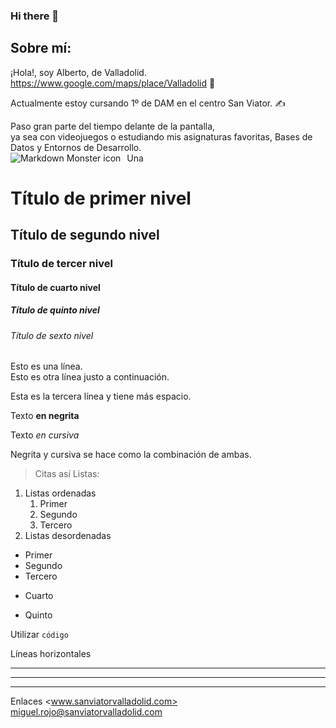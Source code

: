 ### Hi there 👋

<!--
**LoloGonGon/LoloGonGon** is a ✨ _special_ ✨ repository because its `README.md` (this file) appears on your GitHub profile.
-->
## Sobre mí:
¡Hola!, soy Alberto, de Valladolid.  
https://www.google.com/maps/place/Valladolid 📍  
  
Actualmente estoy cursando 1º de DAM en el centro San Viator. ✍  
  
Paso gran parte del tiempo delante de la pantalla,  
ya sea con videojuegos o estudiando mis asignaturas favoritas, Bases de Datos y Entornos de Desarrollo.  
<img src="https://www.laguiadelvaron.com/wp-content/uploads/2020/12/chico-del-pulgar-arriba-trabaja-en-facebook-www.laguiadelvaron-1.gif"
     alt="Markdown Monster icon"
     style="float: left; margin-right: 10px;" />
Una 




# Título de primer nivel
## Título de segundo nivel
### Título de tercer nivel
#### Título de cuarto nivel
##### Título de quinto nivel
###### Título de sexto nivel

Esto es una línea.  
Esto es otra línea justo a continuación.

Esta es la tercera línea y tiene más espacio.


Texto **en negrita**

Texto *en cursiva*

Negrita y cursiva se hace como la combinación de ambas.

> Citas así
Listas:

1. Listas ordenadas
    1. Primer
    1. Segundo
    1. Tercero
3. Listas desordenadas
  - Primer
  - Segundo
  - Tercero
  + Cuarto
  * Quinto


Utilizar `código`


Líneas horizontales
*** 
---
_________________________


Enlaces
<www.sanviatorvalladolid.com>
<miguel.rojo@sanviatorvalladolid.com>
